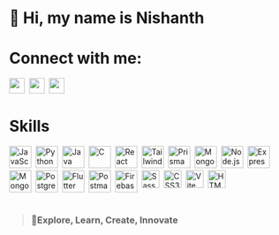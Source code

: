 


<div id="toc">
  <ul align="left" style="list-style: none">
    <summary>
      <h1>
        👋 Hi, my name is Nishanth
      </h1>
    </summary>
  </ul>
</div>





**<h1 align="left">Connect with me:</h1>** 
<p align="left"><a href="https://www.linkedin.com/in/nishanthhks" target="_blank"><img src="https://img.shields.io/badge/LinkedIn-0077B5?style=for-the-badge&logo=linkedin&logoColor=white" height="28" style="margin-right: 4px"></a> <a href="https://github.com/nishanthhks" target="_blank"><img src="https://img.shields.io/badge/GitHub-100000?style=for-the-badge&logo=github&logoColor=white" height="28" style="margin-right: 4px"></a> <a href="nishanth.kkps@gmail.com" target="_blank"><img src="https://img.shields.io/badge/Gmail-D14836?style=for-the-badge&logo=gmail&logoColor=white" height="28" style="margin-right: 4px"></a></p>




 **<h1 align="left">Skills</h1>**

<div style="display: flex; flex-wrap: wrap; gap: 4px; justify-content: left;"><img src="https://img.shields.io/badge/JavaScript-F7DF1C?logo=javascript&logoColor=white" height="40" alt="JavaScript" style="margin-right: 4px"> <img src="https://img.shields.io/badge/Python-306998?logo=python&logoColor=white" height="40" alt="Python" style="margin-right: 4px"> <img src="https://img.shields.io/badge/Java-007396?logo=java&logoColor=white" height="40" alt="Java" style="margin-right: 4px"> <img src="https://img.shields.io/badge/C-A8B9CC?logo=c&logoColor=white" height="40" alt="C" style="margin-right: 4px"> <img src="https://img.shields.io/badge/React-20232A?logo=react&logoColor=61DAFB" height="40" alt="React" style="margin-right: 4px"> <img src="https://img.shields.io/badge/Tailwind_CSS-38B2AC?logo=tailwind-css&logoColor=white" height="40" alt="Tailwind CSS" style="margin-right: 4px"> <img src="https://img.shields.io/badge/Prisma-2D3748?logo=prisma&logoColor=white" height="40" alt="Prisma" style="margin-right: 4px"> <img src="https://img.shields.io/badge/Mongoose-880000?logo=mongoose&logoColor=white" height="40" alt="Mongoose" style="margin-right: 4px"> <img src="https://img.shields.io/badge/Node.js-8CC84B?logo=node.js&logoColor=white" height="40" alt="Node.js" style="margin-right: 4px"> <img src="https://img.shields.io/badge/Express-000000?logo=express&logoColor=white" height="40" alt="Express" style="margin-right: 4px"> <img src="https://img.shields.io/badge/MongoDB-4EA94B?logo=mongodb&logoColor=white" height="40" alt="MongoDB" style="margin-right: 4px"> <img src="https://img.shields.io/badge/PostgreSQL-316192?logo=postgresql&logoColor=white" height="40" alt="PostgreSQL" style="margin-right: 4px"> <img src="https://img.shields.io/badge/Flutter-02569B?logo=flutter&logoColor=white" height="40" alt="Flutter" style="margin-right: 4px"> <img src="https://img.shields.io/badge/Postman-FF6C37?logo=postman&logoColor=white" height="40" alt="Postman" style="margin-right: 4px"> <img src="https://img.shields.io/badge/Firebase-FFCA28?logo=firebase&logoColor=white" height="40" alt="Firebase" style="margin-right: 4px"><img src="https://cdn.jsdelivr.net/gh/devicons/devicon/icons/sass/sass-original.svg" height="32" alt="Sass" style="margin-right: 4px"> <img src="https://cdn.jsdelivr.net/gh/devicons/devicon@latest/icons/css3/css3-original-wordmark.svg" height="32" alt="CSS3" style="margin-right: 4px"> <img src="https://cdn.jsdelivr.net/gh/devicons/devicon@latest/icons/vitejs/vitejs-original.svg" height="32" alt="Vite" style="margin-right: 4px"> <img src="https://cdn.jsdelivr.net/gh/devicons/devicon@latest/icons/html5/html5-original-wordmark.svg" height="32" alt="HTML5" style="margin-right: 4px"></div>

<br>


 ><h3 align="left">🚀Explore, Learn, Create, Innovate</h3>


